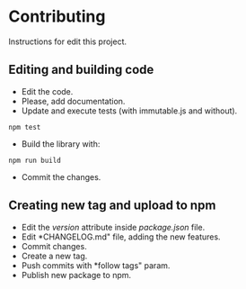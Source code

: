# Contributing

Instructions for edit this project.

## Editing and building code

* Edit the code.
* Please, add documentation.
* Update and execute tests (with immutable.js and without).

 ```
npm test
```

* Build the library with:

 ```
npm run build
```

* Commit the changes.

## Creating new tag and upload to npm

* Edit the *version* attribute inside *package.json* file.
* Edit *CHANGELOG.md" file, adding the new features.
* Commit changes.
* Create a new tag.
* Push commits with *follow tags" param.
* Publish new package to npm.
